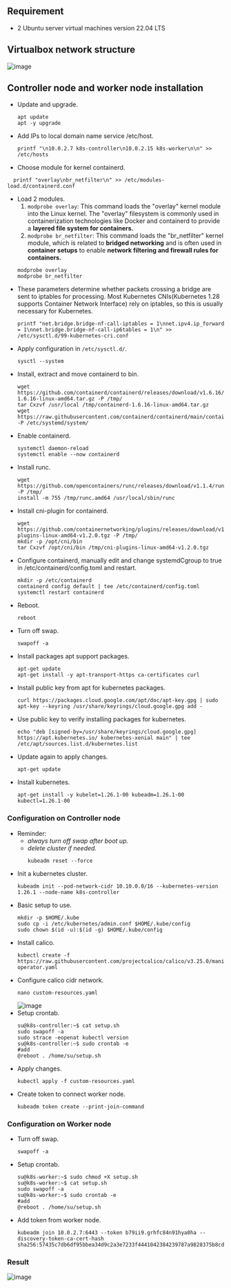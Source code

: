 ## Requirement
- 2 Ubuntu server virtual machines version 22.04 LTS
## Virtualbox network structure
![image](https://github.com/suppi147/NT114.O11.ATCL-Information-Security-Specialization-Project/assets/97881547/5a5ebac8-4382-4765-a6c1-004ef862f4d0)
## Controller node and worker node installation
- Update and upgrade.
  ```
  apt update
  apt -y upgrade
  ```
- Add IPs to local domain name service /etc/host.
  ```
  printf "\n10.0.2.7 k8s-controller\n10.0.2.15 k8s-worker\n\n" >> /etc/hosts
  ```
- Choose module for kernel containerd.
```
  printf "overlay\nbr_netfilter\n" >> /etc/modules-load.d/containerd.conf
```
- Load 2 modules.
  1. `modprobe overlay`: This command loads the "overlay" kernel module into the Linux kernel. The "overlay" filesystem is commonly used in containerization technologies like Docker and containerd to provide a **layered file system for containers.**
  2. `modprobe br_netfilter`: This command loads the "br_netfilter" kernel module, which is related to **bridged networking** and is often used in **container setups** to enable **network filtering and firewall rules for containers.**
  ```
  modprobe overlay
  modprobe br_netfilter
  ```
- These parameters determine whether packets crossing a bridge are sent to iptables for processing. Most Kubernetes CNIs(Kubernetes 1.28 supports Container Network Interface) rely on iptables, so this is usually necessary for Kubernetes.
  ``` 
  printf "net.bridge.bridge-nf-call-iptables = 1\nnet.ipv4.ip_forward = 1\nnet.bridge.bridge-nf-call-ip6tables = 1\n" >>     /etc/sysctl.d/99-kubernetes-cri.conf
  ```
- Apply configuration in `/etc/sysctl.d/`.
  ```
  sysctl --system
  ```
- Install, extract and move containerd to bin.
  ```
  wget https://github.com/containerd/containerd/releases/download/v1.6.16/containerd-1.6.16-linux-amd64.tar.gz -P /tmp/
  tar Cxzvf /usr/local /tmp/containerd-1.6.16-linux-amd64.tar.gz
  wget https://raw.githubusercontent.com/containerd/containerd/main/containerd.service -P /etc/systemd/system/
  ```
- Enable containerd.
  ```
  systemctl daemon-reload
  systemctl enable --now containerd
  ```
- Install runc.
  ```
  wget https://github.com/opencontainers/runc/releases/download/v1.1.4/runc.amd64 -P /tmp/
  install -m 755 /tmp/runc.amd64 /usr/local/sbin/runc
  ```
- Install cni-plugin for containerd.
  ```
  wget https://github.com/containernetworking/plugins/releases/download/v1.2.0/cni-plugins-linux-amd64-v1.2.0.tgz -P /tmp/
  mkdir -p /opt/cni/bin
  tar Cxzvf /opt/cni/bin /tmp/cni-plugins-linux-amd64-v1.2.0.tgz
  ```
- Configure containerd, manually edit and change systemdCgroup to true in /etc/containerd/config.toml and restart.
  ```
  mkdir -p /etc/containerd
  containerd config default | tee /etc/containerd/config.toml
  systemctl restart containerd
  ```
- Reboot.
  ```
  reboot
  ```
- Turn off swap.
  ```
  swapoff -a
  ```
- Install packages apt support packages.
  ```
  apt-get update
  apt-get install -y apt-transport-https ca-certificates curl
  ```
- Install public key from apt for kubernetes packages.
  ```
  curl https://packages.cloud.google.com/apt/doc/apt-key.gpg | sudo apt-key --keyring /usr/share/keyrings/cloud.google.gpg add -
  ```
- Use public key to verify installing packages for kubernetes.
  ```
  echo "deb [signed-by=/usr/share/keyrings/cloud.google.gpg] https://apt.kubernetes.io/ kubernetes-xenial main" | tee /etc/apt/sources.list.d/kubernetes.list
  ```
- Update again to apply changes.
  ```
  apt-get update
  ```
- Install kubernetes.
  ```
  apt-get install -y kubelet=1.26.1-00 kubeadm=1.26.1-00 kubectl=1.26.1-00
  ```
### Configuration on Controller node
- Reminder:
  - *always turn off swap after boot up.*
  - *delete cluster if needed.*
    ```
    kubeadm reset --force
    ```
- Init a kubernetes cluster.
  ```
  kubeadm init --pod-network-cidr 10.10.0.0/16 --kubernetes-version 1.26.1 --node-name k8s-controller
  ```
- Basic setup to use.
  ```
  mkdir -p $HOME/.kube
  sudo cp -i /etc/kubernetes/admin.conf $HOME/.kube/config
  sudo chown $(id -u):$(id -g) $HOME/.kube/config
  ```
- Install calico.
  ```
  kubectl create -f https://raw.githubusercontent.com/projectcalico/calico/v3.25.0/manifests/tigera-operator.yaml
  ```
- Configure calico cidr network.
  ```
  nano custom-resources.yaml
  ```
  ![image](https://github.com/suppi147/NT114.O11.ATCL-Information-Security-Specialization-Project/assets/97881547/92b46b21-6332-4e74-bc1b-3c4ec43c2e48)
- Setup crontab.
  ```
  su@k8s-controller:~$ cat setup.sh
  sudo swapoff -a
  sudo strace -eopenat kubectl version
  su@k8s-controller:~$ sudo crontab -e
  #add
  @reboot . /home/su/setup.sh
  ```
- Apply changes.
  ```
  kubectl apply -f custom-resources.yaml
  ```
- Create token to connect worker node.
  ```
  kubeadm token create --print-join-command
  ```
### Configuration on Worker node
- Turn off swap.
  ```
  swapoff -a
  ```
- Setup crontab.
  ```
  su@k8s-worker:~$ sudo chmod +X setup.sh
  su@k8s-worker:~$ cat setup.sh
  sudo swapoff -a
  su@k8s-worker:~$ sudo crontab -e
  #add
  @reboot . /home/su/setup.sh
  ```
- Add token from worker node.
  ```
  kubeadm join 10.0.2.7:6443 --token b79ii9.grhfc84n91hya0ha --discovery-token-ca-cert-hash sha256:57435c7db6df95bbea34d9c2a3e7233f4441042384239787a9828375b8cdd00f
  ```
### Result
![image](https://github.com/suppi147/NT114.O11.ATCL-Information-Security-Specialization-Project/assets/97881547/4b5d336d-b532-4635-b1a0-8387f6dc3e63)
